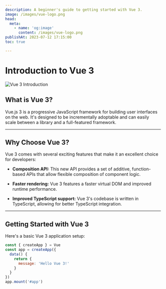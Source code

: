 ```yaml
---
description: A beginner's guide to getting started with Vue 3.
image: /images/vue-logo.png
head:
  meta:
    - name: 'og:image'
      content: /images/vue-logo.png
publishAt: 2023-07-12 17:15:00
toc: true

---
```

# Introduction to Vue 3
![Vue 3 Introduction](/images/vue-logo.png)

## What is Vue 3?

Vue.js 3 is a progressive JavaScript framework for building user interfaces on the web. It's designed to be incrementally adoptable and can easily scale between a library and a full-featured framework.

---
## Why Choose Vue 3?
Vue 3 comes with several exciting features that make it an excellent choice for developers:
* **Composition API:** This new API provides a set of additive, function-based APIs that allow flexible composition of component logic.
  
* **Faster rendering:** Vue 3 features a faster virtual DOM and improved runtime performance.
* **Improved TypeScript support:** Vue 3's codebase is written in TypeScript, allowing for better TypeScript integration.
---
## Getting Started with Vue 3
Here's a basic Vue 3 application setup:
```javascript
const { createApp } = Vue
const app = createApp({
  data() {
    return {
      message: 'Hello Vue 3!'
    }
  }
})
app.mount('#app')
```